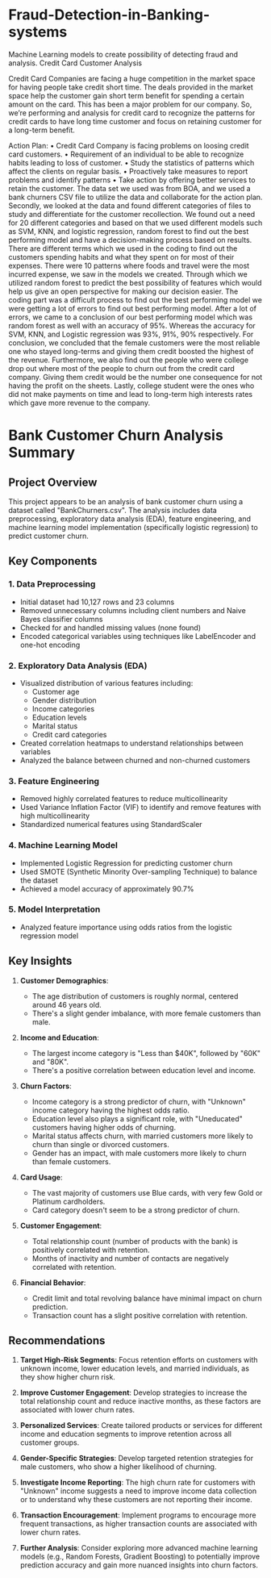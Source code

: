 # Fraud-Detection-in-Banking-systems
Machine Learning models to create possibility of detecting fraud and analysis.
Credit Card Customer Analysis
	
Credit Card Companies are facing a huge competition in the market space for having people take credit short time. The deals provided in the market space help the customer gain short term benefit for spending a certain amount on the card. This has been a major problem for our company.  So, we’re performing and analysis for credit card to recognize the patterns for credit cards to have long time customer and focus on retaining customer for a long-term benefit. 

Action Plan:
•	Credit Card Company is facing problems on loosing credit card customers.
•	Requirement of an individual to be able to recognize habits leading to loss of customer.
•	Study the statistics of patterns which affect the clients on regular basis. 
•	Proactively take measures to report problems and identify patterns
•	Take action by offering better services to retain the customer. 
The data set we used was from BOA, and we used a bank churners CSV file to utilize the data and collaborate for the action plan. 
Secondly, we looked at the data and found different categories of files to study and differentiate for the customer recollection. 
We found out a need for 20 different categories and based on that we used different models such as SVM, KNN, and logistic regression, 
random forest to find out the best performing model and have a decision-making process based on results.
There are different terms which we used in the coding to find out the customers spending habits and what they spent on for most of their expenses. 
There were 10 patterns where foods and travel were the most incurred expense, we saw in the models we created. 
Through which we utilized random forest to predict the best possibility of features which would help us give an open perspective for making our decision easier.
	The coding part was a difficult process to find out the best performing model we were getting a lot of errors to find out best performing model. 
  After a lot of errors, we came to a conclusion of our best performing model which was random forest as well with an accuracy of 95%. 
  Whereas the accuracy for SVM, KNN, and Logistic regression was 93%, 91%, 90% respectively. 
	For conclusion, we concluded that the female customers were the most reliable one who stayed long-terms and giving them credit
  boosted the highest of the revenue. 
  Furthermore, we also find out the people who were college drop out where most of the people to churn out from the credit card company. Giving them credit would be the number one consequence for not having the profit on the sheets. Lastly, college student were the ones who did not make payments on time and lead to long-term high interests rates which gave more revenue to the company. 


# Bank Customer Churn Analysis Summary

## Project Overview
This project appears to be an analysis of bank customer churn using a dataset called "BankChurners.csv". The analysis includes data preprocessing, exploratory data analysis (EDA), feature engineering, and machine learning model implementation (specifically logistic regression) to predict customer churn.

## Key Components

### 1. Data Preprocessing
- Initial dataset had 10,127 rows and 23 columns
- Removed unnecessary columns including client numbers and Naive Bayes classifier columns
- Checked for and handled missing values (none found)
- Encoded categorical variables using techniques like LabelEncoder and one-hot encoding

### 2. Exploratory Data Analysis (EDA)
- Visualized distribution of various features including:
  - Customer age
  - Gender distribution
  - Income categories
  - Education levels
  - Marital status
  - Credit card categories
- Created correlation heatmaps to understand relationships between variables
- Analyzed the balance between churned and non-churned customers

### 3. Feature Engineering
- Removed highly correlated features to reduce multicollinearity
- Used Variance Inflation Factor (VIF) to identify and remove features with high multicollinearity
- Standardized numerical features using StandardScaler

### 4. Machine Learning Model
- Implemented Logistic Regression for predicting customer churn
- Used SMOTE (Synthetic Minority Over-sampling Technique) to balance the dataset
- Achieved a model accuracy of approximately 90.7%

### 5. Model Interpretation
- Analyzed feature importance using odds ratios from the logistic regression model

## Key Insights

1. **Customer Demographics**: 
   - The age distribution of customers is roughly normal, centered around 46 years old.
   - There's a slight gender imbalance, with more female customers than male.

2. **Income and Education**:
   - The largest income category is "Less than $40K", followed by "60K" and "80K".
   - There's a positive correlation between education level and income.

3. **Churn Factors**:
   - Income category is a strong predictor of churn, with "Unknown" income category having the highest odds ratio.
   - Education level also plays a significant role, with "Uneducated" customers having higher odds of churning.
   - Marital status affects churn, with married customers more likely to churn than single or divorced customers.
   - Gender has an impact, with male customers more likely to churn than female customers.

4. **Card Usage**:
   - The vast majority of customers use Blue cards, with very few Gold or Platinum cardholders.
   - Card category doesn't seem to be a strong predictor of churn.

5. **Customer Engagement**:
   - Total relationship count (number of products with the bank) is positively correlated with retention.
   - Months of inactivity and number of contacts are negatively correlated with retention.

6. **Financial Behavior**:
   - Credit limit and total revolving balance have minimal impact on churn prediction.
   - Transaction count has a slight positive correlation with retention.

## Recommendations

1. **Target High-Risk Segments**: Focus retention efforts on customers with unknown income, lower education levels, and married individuals, as they show higher churn risk.

2. **Improve Customer Engagement**: Develop strategies to increase the total relationship count and reduce inactive months, as these factors are associated with lower churn rates.

3. **Personalized Services**: Create tailored products or services for different income and education segments to improve retention across all customer groups.

4. **Gender-Specific Strategies**: Develop targeted retention strategies for male customers, who show a higher likelihood of churning.

5. **Investigate Income Reporting**: The high churn rate for customers with "Unknown" income suggests a need to improve income data collection or to understand why these customers are not reporting their income.

6. **Transaction Encouragement**: Implement programs to encourage more frequent transactions, as higher transaction counts are associated with lower churn rates.

7. **Further Analysis**: Consider exploring more advanced machine learning models (e.g., Random Forests, Gradient Boosting) to potentially improve prediction accuracy and gain more nuanced insights into churn factors.
